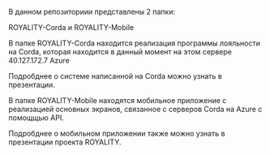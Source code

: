 В данном репозиториии представлены 2 папки:

ROYALITY-Corda и ROYALITY-Mobile

В папке ROYALITY-Corda находится реализация программы лояльности на Сorda, которая находится в данный момент на этом сервере 40.127.172.7 Azure

Подробднее о системе написанной на Corda можно узнать в презентации.

В папке ROYALITY-Mobile находятся мобильное приложение с реализацией основных экранов, связанное с серверов Corda на Azure с помощщью API. 

Подробднее о мобильном приложении также можно узнать в презентации проекта ROYALITY. 
